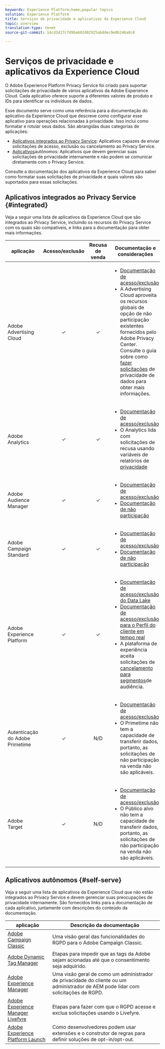 ```yaml
---
keywords: Experience Platform;home;popular topics
solution: Experience Platform
title: Serviços de privacidade e aplicativos da Experience Cloud
topic: overview
translation-type: tm+mt
source-git-commit: 14cd3d17c7d9ba602d02925abddec9e0b246a8c8

---
```



# Serviços de privacidade e aplicativos da Experience Cloud

O Adobe Experience Platform Privacy Service foi criado para suportar solicitações de privacidade de vários aplicativos da Adobe Experience Cloud. Cada aplicativo oferece suporte a diferentes valores de produto e IDs para identificar os indivíduos de dados.

Esse documento serve como uma referência para a documentação do aplicativo da Experience Cloud que descreve como configurar esse aplicativo para operações relacionadas à privacidade. Isso inclui como formatar e rotular seus dados. São abrangidas duas categorias de aplicações:

* [Aplicativos integrados ao Privacy Service](#integrated): Aplicativos capazes de enviar solicitações de acesso, exclusão ou cancelamento ao Privacy Service.
* [Aplicativos](#self-serve)autônomos: Aplicativos que devem gerenciar suas solicitações de privacidade internamente e não podem se comunicar diretamente com o Privacy Service.

Consulte a documentação dos aplicativos da Experience Cloud para saber como formatar suas solicitações de privacidade e quais valores são suportados para essas solicitações.

## Aplicativos integrados ao Privacy Service {#integrated}

Veja a seguir uma lista de aplicativos da Experience Cloud que são integrados ao Privacy Service, incluindo os recursos do Privacy Service com os quais são compatíveis, e links para a documentação para obter mais informações.

| aplicação | Acesso/exclusão | Recusa de venda | Documentação e considerações |
--- | :---: | :---: | ---
| Adobe Advertising Cloud | ✓ | ✓ | <ul><li>[Documentação de acesso/exclusão](https://docs.adobe.com/content/help/en/advertising-cloud/all/privacy/ad-cloud-gdpr.html) </li><li>A Advertising Cloud aproveita os recursos globais de opção de não participação existentes fornecidos pelo Adobe Privacy Center. Consulte o guia sobre como [fazer solicitações](https://docs.adobe.com/content/help/pt-BR/audience-manager/user-guide/overview/data-privacy/data-privacy-requests.html#opt-out-requests) de privacidade de dados para obter mais informações.</li></ul> |
| Adobe Analytics | ✓ | ✓ | <ul><li>[Documentação de acesso/exclusão](https://docs.adobe.com/content/help/en/analytics/admin/data-governance/an-gdpr-overview.html)</li><li>O Analytics lida com solicitações de recusa usando variáveis de relatórios de [privacidade](https://docs.adobe.com/content/help/pt-BR/analytics/admin/data-governance/consent-variables.html)</li></ul> |
| Adobe Audience Manager | ✓ | ✓ | <ul><li>[Documentação de acesso/exclusão](https://docs.adobe.com/content/help/pt-BR/audience-manager/user-guide/overview/data-privacy/data-privacy-requests.html)</li><li>[Documentação de não participação](https://docs.adobe.com/content/help/en/audience-manager/user-guide/features/declared-ids.html)</li></ul> |
| Adobe Campaign Standard | ✓ | ✓ | <ul><li>[Documentação de acesso/exclusão](https://docs.campaign.adobe.com/doc/standard/getting_started/en/ACS_GDPR.html)</li><li>[Documentação de não participação](../segmentation/honoring-opt-outs.md)</li></ul> |
| Adobe Experience Platform | ✓ | ✓ | <ul><li>[Documentação de acesso/exclusão do Data Lake](../catalog/privacy.md)</li><li>[Documentação de acesso/exclusão para o Perfil do cliente em tempo real](../profile/privacy.md)</li><li>A plataforma de experiência aceita solicitações de [cancelamento para segmentos](../segmentation/honoring-opt-outs.md)de audiência.</li></ul> |
| Autenticação do Adobe Primetime | ✓ | N/D | <ul><li>[Documentação de acesso/exclusão](http://tve.helpdocsonline.com/how-to-make-a-privacy-request)</li><li>O Primetime não tem a capacidade de transferir dados, portanto, as solicitações de não participação na venda não são aplicáveis.</li></ul> |
| Adobe Target | ✓ | N/D | <ul><li>[Documentação de acesso/exclusão](https://docs.adobe.com/content/help/pt-BR/target/using/implement-target/before-implement/privacy/cmp-privacy-and-general-data-protection-regulation.translate.html)</li><li>O Público alvo não tem a capacidade de transferir dados, portanto, as solicitações de não participação na venda não são aplicáveis.</li></ul> |

<!-- (To include once access/delete documentation is available)
Adobe Customer Attributes (CRS) | ✓ | N/A | <ul><li>Customer Attributes does not have the capability to transfer data, therefore opt-out-of-sale requests are not applicable.</li></ul>
-->

## Aplicativos autônomos {#self-serve}

Veja a seguir uma lista de aplicativos da Experience Cloud que não estão integrados ao Privacy Service e devem gerenciar suas preocupações de privacidade internamente. São fornecidos links para a documentação de cada aplicativo, juntamente com descrições do conteúdo da documentação.

| aplicação | Descrição da documentação |
| ------- | ----------- |
| [Adobe Campaign Classic](https://helpx.adobe.com/br/campaign/kb/campaign-privacy.html) | Uma visão geral das funcionalidades do RGPD para o Adobe Campaign Classic. |
| [Adobe Dynamic Tag Manager](https://docs.adobe.com/content/help/en/dtm/using/tools/opt-in.html) | Etapas para impedir que as tags da Adobe sejam acionadas até que o consentimento seja adquirido. |
| [Adobe Experience Manager](https://helpx.adobe.com/experience-manager/6-4/managing/using/gdpr-compliance.html) | Uma visão geral de como um administrador de privacidade do cliente ou um administrador de AEM pode lidar com solicitações de RGPD. |
| [Adobe Experience Manager Livefyre](https://docs.adobe.com/content/help/en/livefyre/using/settings-other/privacy-requests/c-gdpr-compliance.html) | Etapas para fazer com que o RGPD acesse e exclua solicitações usando o Livefyre. |
| [Adobe Experience Platform Launch](https://docs.adobelaunch.com/client-side-information/deploy-javascript-tags-to-opt-in-to-launch) | Como desenvolvedores podem usar extensões e o construtor de regras para definir soluções de opt-in/opt-out. |
